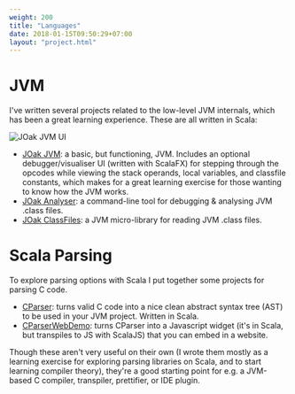 ```yaml
---
weight: 200
title: "Languages"
date: 2018-01-15T09:50:29+07:00
layout: "project.html"
---
```

# JVM
I've written several projects related to the low-level JVM internals, which has been a great learning experience.  These are all written in Scala:

![JOak JVM UI](/Words/images/joak_jvm.jpg)

* [JOak JVM](https://github.com/programmatix/JOakJVM): a basic, but functioning, JVM.  Includes an optional debugger/visualiser UI (written with ScalaFX) for stepping through the opcodes while viewing the stack operands, local variables, and classfile constants, which makes for a great learning exercise for those wanting to know how the JVM works.
* [JOak Analyser](https://github.com/programmatix/JOakAnalyser): a command-line tool for debugging & analysing JVM .class files.
* [JOak ClassFiles](https://github.com/programmatix/JOakClassFiles): a JVM micro-library for reading JVM .class files.

# Scala Parsing
To explore parsing options with Scala I put together some projects for parsing C code.

* [CParser](https://github.com/programmatix/CParser): turns valid C code into a nice clean abstract syntax tree (AST) to be used in your JVM project.  Written in Scala.
* [CParserWebDemo](https://github.com/programmatix/CParserWebDemo): turns CParser into a Javascript widget (it's in Scala, but transpiles to JS with ScalaJS) that you can embed in a website.

Though these aren't very useful on their own (I wrote them mostly as a learning exercise for exploring parsing libraries on Scala, and to start learning compiler theory), they're a good starting point for e.g. a JVM-based C compiler, transpiler, prettifier, or IDE plugin.
